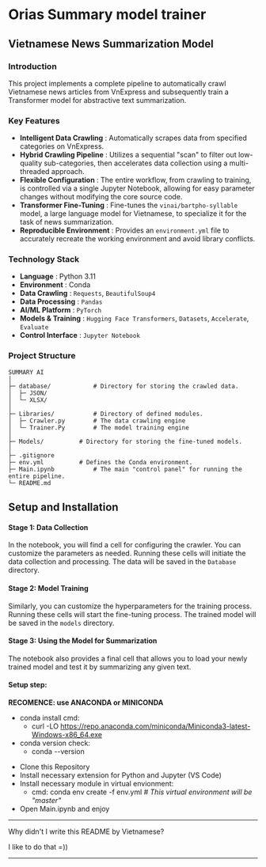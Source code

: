 # Orias Summary model trainer

## Vietnamese News Summarization Model

### Introduction

This project implements a complete pipeline to automatically crawl Vietnamese news articles from VnExpress and subsequently train a Transformer model for abstractive text summarization.

### Key Features

* **Intelligent Data Crawling** : Automatically scrapes data from specified categories on VnExpress.
* **Hybrid Crawling Pipeline** : Utilizes a sequential "scan" to filter out low-quality sub-categories, then accelerates data collection using a multi-threaded approach.
* **Flexible Configuration** : The entire workflow, from crawling to training, is controlled via a single Jupyter Notebook, allowing for easy parameter changes without modifying the core source code.
* **Transformer Fine-Tuning** : Fine-tunes the `vinai/bartpho-syllable` model, a large language model for Vietnamese, to specialize it for the task of news summarization.
* **Reproducible Environment** : Provides an `environment.yml` file to accurately recreate the working environment and avoid library conflicts.

### Technology Stack

* **Language** : Python 3.11
* **Environment** : Conda
* **Data Crawling** : `Requests`, `BeautifulSoup4`
* **Data Processing** : `Pandas`
* **AI/ML Platform** : `PyTorch`
* **Models & Training** : `Hugging Face Transformers`, `Datasets`, `Accelerate`, `Evaluate`
* **Control Interface** : `Jupyter Notebook`

### Project Structure

```
SUMMARY AI
│
├─ database/			# Directory for storing the crawled data.
│  ├─ JSON/
│  └─ XLSX/
│
├─ Libraries/			# Directory of defined modules.
│  ├─ Crawler.py		# The data crawling engine
│  └─ Trainer.Py		# The model training engine
│
├─ Models/			# Directory for storing the fine-tuned models.
│
├─ .gitignore
├─ env.yml			# Defines the Conda environment.
├─ Main.ipynb			# The main "control panel" for running the entire pipeline.
└─ README.md
```

## Setup and Installation

#### Stage 1: Data Collection

In the notebook, you will find a cell for configuring the crawler. You can customize the parameters as needed. Running these cells will initiate the data collection and processing. The data will be saved in the `Database` directory.

#### Stage 2: Model Training

Similarly, you can customize the hyperparameters for the training process. Running these cells will start the fine-tuning process. The trained model will be saved in the `models` directory.

#### Stage 3: Using the Model for Summarization

The notebook also provides a final cell that allows you to load your newly trained model and test it by summarizing any given text.

#### Setup step:

**RECOMENCE: use ANACONDA or MINICONDA**

* conda install cmd:
  * curl -LO https://repo.anaconda.com/miniconda/Miniconda3-latest-Windows-x86_64.exe
* conda version check:
  * conda --version

- Clone this Repository
- Install necessary extension for Python and Jupyter (VS Code)
- Install necessary module in virtual envionment:
  - cmd: conda env create -f env.yml	*# This virtual environment will be "master"*
- Open Main.ipynb and enjoy

---

Why didn't I write this README by Vietnamese?

I like to do that =))

---
